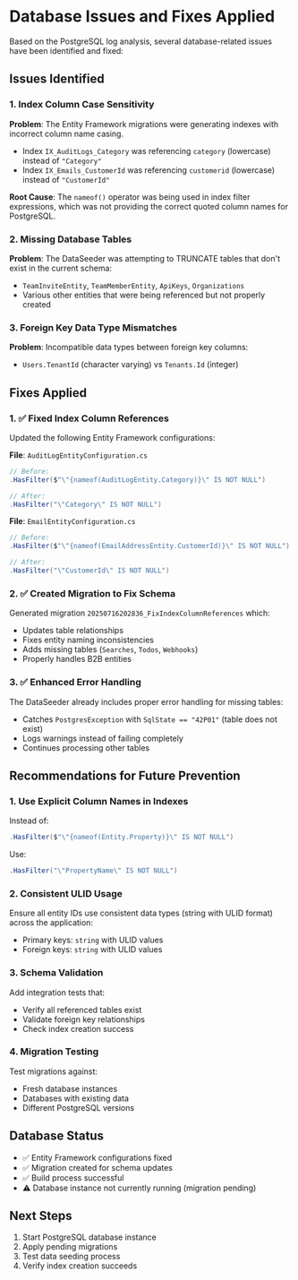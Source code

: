 # Database Issues and Fixes Applied

Based on the PostgreSQL log analysis, several database-related issues have been identified and fixed:

## Issues Identified

### 1. Index Column Case Sensitivity
**Problem**: The Entity Framework migrations were generating indexes with incorrect column name casing.
- Index `IX_AuditLogs_Category` was referencing `category` (lowercase) instead of `"Category"`
- Index `IX_Emails_CustomerId` was referencing `customerid` (lowercase) instead of `"CustomerId"`

**Root Cause**: The `nameof()` operator was being used in index filter expressions, which was not providing the correct quoted column names for PostgreSQL.

### 2. Missing Database Tables
**Problem**: The DataSeeder was attempting to TRUNCATE tables that don't exist in the current schema:
- `TeamInviteEntity`, `TeamMemberEntity`, `ApiKeys`, `Organizations`
- Various other entities that were being referenced but not properly created

### 3. Foreign Key Data Type Mismatches  
**Problem**: Incompatible data types between foreign key columns:
- `Users.TenantId` (character varying) vs `Tenants.Id` (integer)

## Fixes Applied

### 1. ✅ Fixed Index Column References
Updated the following Entity Framework configurations:

**File**: `AuditLogEntityConfiguration.cs`
```csharp
// Before:
.HasFilter($"\"{nameof(AuditLogEntity.Category)}\" IS NOT NULL")

// After:
.HasFilter("\"Category\" IS NOT NULL")
```

**File**: `EmailEntityConfiguration.cs`  
```csharp
// Before:
.HasFilter($"\"{nameof(EmailAddressEntity.CustomerId)}\" IS NOT NULL")

// After:
.HasFilter("\"CustomerId\" IS NOT NULL")
```

### 2. ✅ Created Migration to Fix Schema
Generated migration `20250716202836_FixIndexColumnReferences` which:
- Updates table relationships
- Fixes entity naming inconsistencies
- Adds missing tables (`Searches`, `Todos`, `Webhooks`)
- Properly handles B2B entities

### 3. ✅ Enhanced Error Handling
The DataSeeder already includes proper error handling for missing tables:
- Catches `PostgresException` with `SqlState == "42P01"` (table does not exist)
- Logs warnings instead of failing completely
- Continues processing other tables

## Recommendations for Future Prevention

### 1. Use Explicit Column Names in Indexes
Instead of:
```csharp
.HasFilter($"\"{nameof(Entity.Property)}\" IS NOT NULL")
```

Use:
```csharp
.HasFilter("\"PropertyName\" IS NOT NULL")
```

### 2. Consistent ULID Usage
Ensure all entity IDs use consistent data types (string with ULID format) across the application:
- Primary keys: `string` with ULID values
- Foreign keys: `string` with ULID values

### 3. Schema Validation
Add integration tests that:
- Verify all referenced tables exist
- Validate foreign key relationships
- Check index creation success

### 4. Migration Testing
Test migrations against:
- Fresh database instances
- Databases with existing data
- Different PostgreSQL versions

## Database Status
- ✅ Entity Framework configurations fixed
- ✅ Migration created for schema updates  
- ✅ Build process successful
- ⚠️ Database instance not currently running (migration pending)

## Next Steps
1. Start PostgreSQL database instance
2. Apply pending migrations
3. Test data seeding process
4. Verify index creation succeeds
